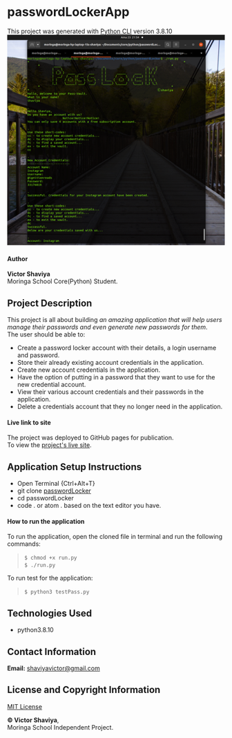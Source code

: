 # passwordLockerApp

This project was generated with [Python CLI](#) version 3.8.10     
![passwordLocker_Screenshot](https://github.com/ShaviyaVictor/passwordLocker/blob/main/Assets/Screenshot%20from%202022-01-23%2021-54-16.png)

#### Author
**Victor Shaviya**    
Moringa School Core(Python) Student.

## Project Description
This project is all about building *an amazing application that will help users manage their passwords and even generate new passwords for them*.    
The user should be able to:   
* Create a password locker account with their details, a login username and password.      
* Store their already existing account credentials in the application.      
* Create new account credentials in the application.       
* Have the option of putting in a password that they want to use for the new credential account.
* View their various account credentials and their passwords in the application.
* Delete a credentials account that they no longer need in the application.

#### Live link to site
The project was deployed to GitHub pages for publication.     
To view the [project's live site](#).

## Application Setup Instructions
- Open Terminal {Ctrl+Alt+T}     
- git clone [passwordLocker](https://github.com/ShaviyaVictor/passwordLocker)      
- cd passwordLocker      
- code . or atom . based on the text editor you have.

#### How to run the application
To run the application, open the cloned file in terminal and run the following commands:     
  > `$ chmod +x run.py`    
  > `$ ./run.py`   

To run test for the application:    
  > `$ python3 testPass.py`

## Technologies Used
- python3.8.10

## Contact Information
**Email:** [shaviyavictor@gmail.com](#)

## License and Copyright Information
[MIT License](https://github.com/ShaviyaVictor/passwordLocker/blob/main/LICENSE)
   
  
**© Victor Shaviya**,     
Moringa School Independent Project.